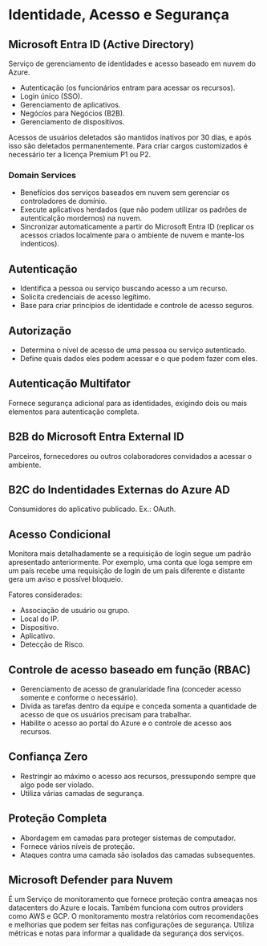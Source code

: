 # Identidade, Acesso e Segurança

## Microsoft Entra ID (Active Directory)

Serviço de gerenciamento de identidades e acesso baseado em nuvem do Azure.

- Autenticação (os funcionários entram para acessar os recursos).
- Login único (SSO).
- Gerenciamento de aplicativos.
- Negócios para Negócios (B2B).
- Gerenciamento de dispositivos.

Acessos de usuários deletados são mantidos inativos por 30 dias, e após isso são deletados permanentemente.
Para criar cargos customizados é necessário ter a licença Premium P1 ou P2.

### Domain Services

- Benefícios dos serviços baseados em nuvem sem gerenciar os controladores de domínio.
- Execute aplicativos herdados (que não podem utilizar os padrões de autenticalção mordernos) na nuvem.
- Sincronizar automaticamente a partir do Microsoft Entra ID (replicar os acessos criados localmente para o ambiente de nuvem e mante-los indenticos).

## Autenticação

- Identifica a pessoa ou serviço buscando acesso a um recurso.
- Solicita credenciais de acesso legítimo.
- Base para criar princípios de identidade e controle de acesso seguros.

## Autorização

- Determina o nível de acesso de uma pessoa ou serviço autenticado.
- Define quais dados eles podem acessar e o que podem fazer com eles.

## Autenticação Multifator

Fornece segurança adicional para as identidades, exigindo dois ou mais elementos para autenticação completa.

## B2B do Microsoft Entra External ID

Parceiros, fornecedores ou outros colaboradores convidados a acessar o ambiente.

## B2C do Indentidades Externas do Azure AD

Consumidores do aplicativo publicado. Ex.: OAuth.

## Acesso Condicional

Monitora mais detalhadamente se a requisição de login segue um padrão apresentado anteriormente. Por exemplo, uma conta que loga sempre em um país recebe uma requisição de login de um país diferente e distante gera um aviso e possível bloqueio.

Fatores considerados:

- Associação de usuário ou grupo.
- Local do IP.
- Dispositivo.
- Aplicativo.
- Detecção de Risco.

## Controle de acesso baseado em função (RBAC)

- Gerenciamento de acesso de granularidade fina (conceder acesso somente e conforme o necessário).
- Divida as tarefas dentro da equipe e conceda somenta a quantidade de acesso de que os usuários precisam para trabalhar.
- Habilite o acesso ao portal do Azure e o controle de acesso aos recursos.

## Confiança Zero

- Restringir ao máximo o acesso aos recursos, pressupondo sempre que algo pode ser violado.
- Utiliza várias camadas de segurança.

## Proteção Completa

- Abordagem em camadas para proteger sistemas de computador.
- Fornece vários níveis de proteção.
- Ataques contra uma camada são isolados das camadas subsequentes.

## Microsoft Defender para Nuvem

É um Serviço de monitoramento que fornece proteção contra ameaças nos datacenters do Azure e locais. Também funciona com outros providers como AWS e GCP.
O monitoramento mostra relatórios com recomendações e melhorias que podem ser feitas nas configurações de segurança. Utiliza métricas e notas para informar a qualidade da segurança dos serviços.
